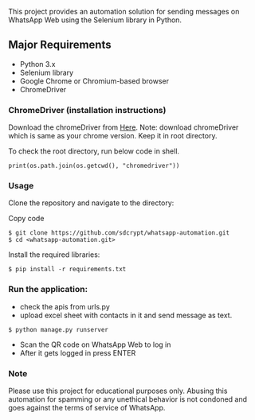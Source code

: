 This project provides an automation solution for sending messages on WhatsApp Web using the Selenium library in Python.

## Major Requirements
* Python 3.x
* Selenium library
* Google Chrome or Chromium-based browser
* ChromeDriver

### ChromeDriver (installation instructions)
Download the chromeDriver from [Here](https://chromedriver.chromium.org/downloads).
Note: download chromeDriver which is same as your chrome version. Keep it in root directory.

To check the root directory, run below code in shell.
```
print(os.path.join(os.getcwd(), "chromedriver"))
```


### Usage
Clone the repository and navigate to the directory:

Copy code
```
$ git clone https://github.com/sdcrypt/whatsapp-automation.git
$ cd <whatsapp-automation.git>
```
Install the required libraries:

```
$ pip install -r requirements.txt
```
### Run the application:

* check the apis from urls.py 
* upload excel sheet with contacts in it and send message as text.
```
$ python manage.py runserver
```
* Scan the QR code on WhatsApp Web to log in
* After it gets logged in press ENTER

### Note
Please use this project for educational purposes only. Abusing this automation for spamming or any unethical behavior is not condoned and goes against the terms of service of WhatsApp.